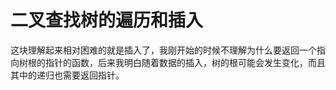 # 二叉查找树的遍历和插入
这块理解起来相对困难的就是插入了，我刚开始的时候不理解为什么要返回一个指向树根的指针的函数，后来我明白随着数据的插入，树的根可能会发生变化，而且其中的递归也需要返回指针。
